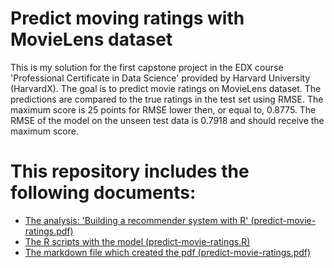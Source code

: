 # Predict moving ratings with MovieLens dataset
This is my solution for the first capstone project in the EDX course 'Professional Certificate in Data Science' provided 
by Harvard University (HarvardX). The goal is to predict movie ratings on MovieLens dataset. The predictions are compared to the true ratings in the test set using RMSE. The maximum score is 25 points for RMSE lower then, or equal to, 0.8775. The RMSE of the model on the unseen test data is 0.7918 and should receive the maximum score.
# This repository includes the following documents:

* [The analysis: 'Building a recommender system with R' (predict-movie-ratings.pdf)](/predict-movie-ratings.pdf)
* [The R scripts with the model (predict-movie-ratings.R)](/predict-movie-ratings.R)
* [The markdown file which created the pdf (predict-movie-ratings.pdf)](/predict-movie-ratings.R)